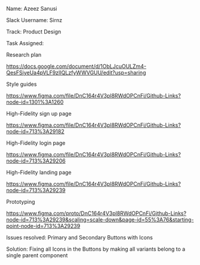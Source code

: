 Name: Azeez Sanusi

Slack Username: Sirnz

Track: Product Design

Task Assigned:

Research plan

https://docs.google.com/document/d/1ObLJcuOULZm4-QesFSiyeUa4pVLF9zIIQLzfyWWVGUU/edit?usp=sharing

Style guides

https://www.figma.com/file/DnC164r4V3pl8RWdOPCnFi/Github-Links?node-id=1301%3A1260

High-Fidelity sign up page

https://www.figma.com/file/DnC164r4V3pl8RWdOPCnFi/Github-Links?node-id=713%3A29182

High-Fidelity login page

https://www.figma.com/file/DnC164r4V3pl8RWdOPCnFi/Github-Links?node-id=713%3A29206

High-Fidelity landing page

https://www.figma.com/file/DnC164r4V3pl8RWdOPCnFi/Github-Links?node-id=713%3A29239

Prototyping

https://www.figma.com/proto/DnC164r4V3pl8RWdOPCnFi/Github-Links?node-id=713%3A29239&scaling=scale-down&page-id=55%3A76&starting-point-node-id=713%3A29239

Issues resolved: Primary and Secondary Buttons with Icons

Solution: Fixing all Icons in the Buttons by making all variants belong to a single parent component
